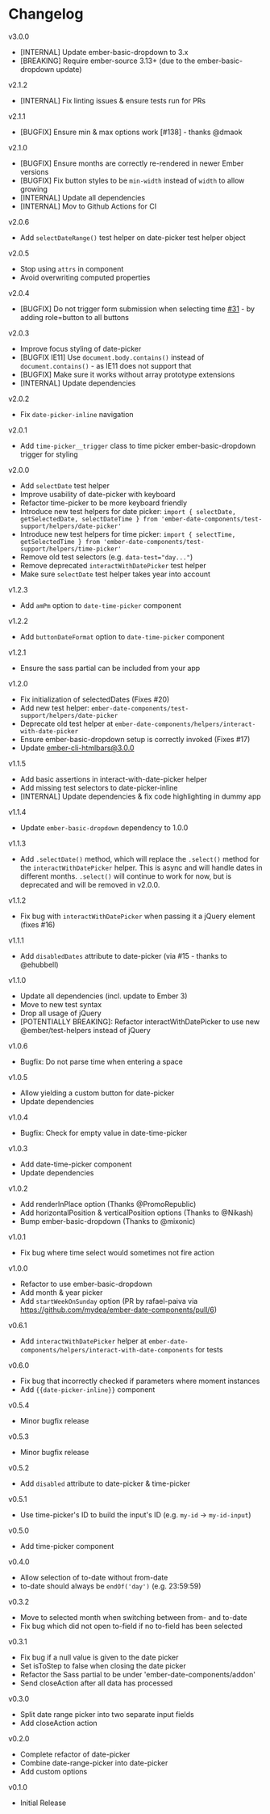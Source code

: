 # Changelog

v3.0.0

- [INTERNAL] Update ember-basic-dropdown to 3.x
- [BREAKING] Require ember-source 3.13+ (due to the ember-basic-dropdown update)

v2.1.2

- [INTERNAL] Fix linting issues & ensure tests run for PRs

v2.1.1

- [BUGFIX] Ensure min & max options work [#138] - thanks @dmaok

v2.1.0

- [BUGFIX] Ensure months are correctly re-rendered in newer Ember versions
- [BUGFIX] Fix button styles to be `min-width` instead of `width` to allow growing
- [INTERNAL] Update all dependencies
- [INTERNAL] Mov to Github Actions for CI

v2.0.6

- Add `selectDateRange()` test helper on date-picker test helper object

v2.0.5

- Stop using `attrs` in component
- Avoid overwriting computed properties

v2.0.4

- [BUGFIX] Do not trigger form submission when selecting time [#31](https://github.com/mydea/ember-date-components/issues/31) - by adding role=button to all buttons

v2.0.3

- Improve focus styling of date-picker
- [BUGFIX IE11] Use `document.body.contains()` instead of `document.contains()` - as IE11 does not support that
- [BUGFIX] Make sure it works without array prototype extensions
- [INTERNAL] Update dependencies

v2.0.2

- Fix `date-picker-inline` navigation

v2.0.1

- Add `time-picker__trigger` class to time picker ember-basic-dropdown trigger for styling

v2.0.0

- Add `selectDate` test helper
- Improve usability of date-picker with keyboard
- Refactor time-picker to be more keyboard friendly
- Introduce new test helpers for date picker: `import { selectDate, getSelectedDate, selectDateTime } from 'ember-date-components/test-support/helpers/date-picker'`
- Introduce new test helpers for time picker: `import { selectTime, getSelectedTime } from 'ember-date-components/test-support/helpers/time-picker'`
- Remove old test selectors (e.g. `data-test="day..."`)
- Remove deprecated `interactWithDatePicker` test helper
- Make sure `selectDate` test helper takes year into account

v1.2.3

- Add `amPm` option to `date-time-picker` component

v1.2.2

- Add `buttonDateFormat` option to `date-time-picker` component

v1.2.1

- Ensure the sass partial can be included from your app

v1.2.0

- Fix initialization of selectedDates (Fixes #20)
- Add new test helper: `ember-date-components/test-support/helpers/date-picker`
- Deprecate old test helper at `ember-date-components/helpers/interact-with-date-picker`
- Ensure ember-basic-dropdown setup is correctly invoked (Fixes #17)
- Update ember-cli-htmlbars@3.0.0

v1.1.5

- Add basic assertions in interact-with-date-picker helper
- Add missing test selectors to date-picker-inline
- [INTERNAL] Update dependencies & fix code highlighting in dummy app

v1.1.4

- Update `ember-basic-dropdown` dependency to 1.0.0

v1.1.3

- Add `.selectDate()` method, which will replace the `.select()` method for the `interactWithDatePicker` helper. This is async and will handle dates in different months. `.select()` will continue to work for now, but is deprecated and will be removed in v2.0.0.

v1.1.2

- Fix bug with `interactWithDatePicker` when passing it a jQuery element (fixes #16)

v1.1.1

- Add `disabledDates` attribute to date-picker (via #15 - thanks to @ehubbell)

v1.1.0

- Update all dependencies (incl. update to Ember 3)
- Move to new test syntax
- Drop all usage of jQuery
- [POTENTIALLY BREAKING]: Refactor interactWithDatePicker to use new @ember/test-helpers instead of jQuery

v1.0.6

- Bugfix: Do not parse time when entering a space

v1.0.5

- Allow yielding a custom button for date-picker
- Update dependencies

v1.0.4

- Bugfix: Check for empty value in date-time-picker

v1.0.3

- Add date-time-picker component
- Update dependencies

v1.0.2

- Add renderInPlace option (Thanks @PromoRepublic)
- Add horizontalPosition & verticalPosition options (Thanks to @Nikash)
- Bump ember-basic-dropdown (Thanks to @mixonic)

v1.0.1

- Fix bug where time select would sometimes not fire action

v1.0.0

- Refactor to use ember-basic-dropdown
- Add month & year picker
- Add `startWeekOnSunday` option (PR by rafael-paiva via https://github.com/mydea/ember-date-components/pull/6)

v0.6.1

- Add `interactWithDatePicker` helper at `ember-date-components/helpers/interact-with-date-components` for tests

v0.6.0

- Fix bug that incorrectly checked if parameters where moment instances
- Add `{{date-picker-inline}}` component

v0.5.4

- Minor bugfix release

v0.5.3

- Minor bugfix release

v0.5.2

- Add `disabled` attribute to date-picker & time-picker

v0.5.1

- Use time-picker's ID to build the input's ID (e.g. `my-id` -> `my-id-input`)

v0.5.0

- Add time-picker component

v0.4.0

- Allow selection of to-date without from-date
- to-date should always be `endOf('day')` (e.g. 23:59:59)

v0.3.2

- Move to selected month when switching between from- and to-date
- Fix bug which did not open to-field if no to-field has been selected

v0.3.1

- Fix bug if a null value is given to the date picker
- Set isToStep to false when closing the date picker
- Refactor the Sass partial to be under 'ember-date-components/addon'
- Send closeAction after all data has processed

v0.3.0

- Split date range picker into two separate input fields
- Add closeAction action

v0.2.0

- Complete refactor of date-picker
- Combine date-range-picker into date-picker
- Add custom options

v0.1.0

- Initial Release
